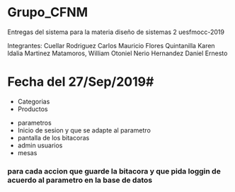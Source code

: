 # Grupo_CFNM
Entregas  del sistema para la materia diseño de sistemas 2 uesfmocc-2019 

Integrantes:
Cuellar Rodriguez Carlos Mauricio
Flores Quintanilla Karen Idalia
Martinez Matamoros, William Otoniel
Nerio Hernandez Daniel Ernesto

# Fecha del 27/Sep/2019#
+ Categorias
+ Productos
- parametros
- Inicio de sesion y que se adapte al parametro
- pantalla de los bitacoras 
- admin usuarios
- mesas
### para cada accion que guarde la bitacora y que pida loggin de acuerdo al parametro en la base de datos
